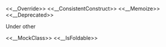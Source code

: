 <<__Override>>
<<__ConsistentConstruct>>
<<__Memoize>>
<<__Deprecated>>

Under other

<<__MockClass>>
<<__IsFoldable>>
